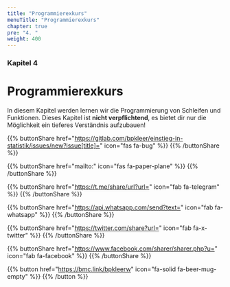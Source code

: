 ```yaml
---
title: "Programmierexkurs"
menuTitle: "Programmierexkurs"
chapter: true
pre: "4. "
weight: 400
---
```


### Kapitel 4

# Programmierexkurs

In diesem Kapitel werden lernen wir die Programmierung von Schleifen und Funktionen. Dieses Kapitel ist **nicht verpflichtend**, es bietet dir nur die Möglichkeit ein tieferes Verständnis aufzubauen!

{{% buttonShare href="https://gitlab.com/bpkleer/einstieg-in-statistik/issues/new?issue[title]=" icon="fas fa-bug" %}} {{% /buttonShare %}} 

{{% buttonShare href="mailto:" icon="fas fa-paper-plane" %}} {{% /buttonShare %}}

{{% buttonShare href="https://t.me/share/url?url=" icon="fab fa-telegram" %}} {{% /buttonShare %}}

{{% buttonShare href="https://api.whatsapp.com/send?text=" icon="fab fa-whatsapp" %}} {{% /buttonShare %}}

{{% buttonShare href="https://twitter.com/share?url=" icon="fab fa-x-twitter" %}} {{% /buttonShare %}}

{{% buttonShare href="https://www.facebook.com/sharer/sharer.php?u=" icon="fab fa-facebook" %}} {{% /buttonShare %}}

{{% button href="https://bmc.link/bpkleerw" icon="fa-solid fa-beer-mug-empty" %}} {{% /button %}}
